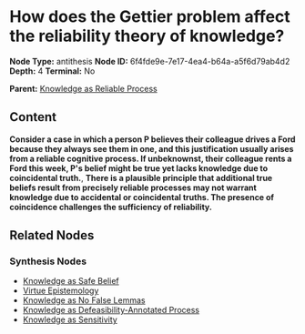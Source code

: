 # How does the Gettier problem affect the reliability theory of knowledge?

**Node Type:** antithesis
**Node ID:** 6f4fde9e-7e17-4ea4-b64a-a5f6d79ab4d2
**Depth:** 4
**Terminal:** No

**Parent:** [Knowledge as Reliable Process](knowledge-as-reliable-process-synthesis-ff5c39ac-284c-4b30-bc5c-9d0e7edf807e.md)

## Content

**Consider a case in which a person P believes their colleague drives a Ford because they always see them in one, and this justification usually arises from a reliable cognitive process. If unbeknownst, their colleague rents a Ford this week, P's belief might be true yet lacks knowledge due to coincidental truth.**, **There is a plausible principle that additional true beliefs result from precisely reliable processes may not warrant knowledge due to accidental or coincidental truths. The presence of coincidence challenges the sufficiency of reliability.**

## Related Nodes

### Synthesis Nodes

- [Knowledge as Safe Belief](knowledge-as-safe-belief-synthesis-4f3983f6-422f-4414-863b-d683f5e1afd3.md)
- [Virtue Epistemology](virtue-epistemology-synthesis-15232c6e-4c79-4114-a6ff-36770f588537.md)
- [Knowledge as No False Lemmas](knowledge-as-no-false-lemmas-synthesis-057e0f9a-5e2c-4e3b-828e-64b5f20367dc.md)
- [Knowledge as Defeasibility-Annotated Process](knowledge-as-defeasibility-annotated-process-synthesis-d331a242-0b3c-4e33-8baa-47b3783aa179.md)
- [Knowledge as Sensitivity](knowledge-as-sensitivity-synthesis-b5ec59c9-1418-4a3d-b54a-03c013372dce.md)
